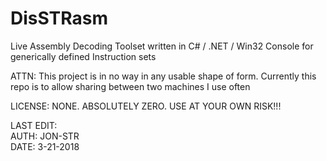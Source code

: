 # DisSTRasm
Live Assembly Decoding Toolset written in C# / .NET / Win32 Console for generically defined Instruction sets

ATTN:
  This project is in no way in any usable shape of form.
  Currently this repo is to allow sharing between two machines I use often
  
LICENSE: NONE. ABSOLUTELY ZERO. USE AT YOUR OWN RISK!!!

LAST EDIT: <br /> 
AUTH: JON-STR  <br />
DATE: 3-21-2018  <br />
